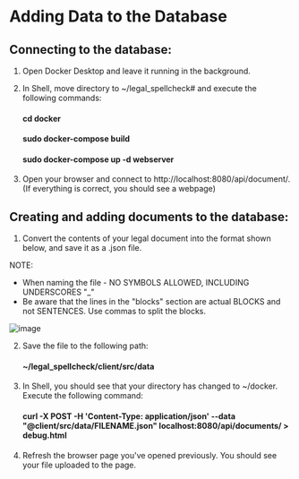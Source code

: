 # Adding Data to the Database

## Connecting to the database:

1. Open Docker Desktop and leave it running in the background.
2. In Shell, move directory to ~/legal_spellcheck# and execute the following commands: 
    #### cd docker
    #### sudo docker-compose build
    #### sudo docker-compose up -d webserver
    
3. Open your browser and connect to http://localhost:8080/api/document/. (If everything is correct, you should see a webpage)

## Creating and adding documents to the database:

1. Convert the contents of your legal document into the format shown below, and save it as a .json file.

NOTE: 
* When naming the file - NO SYMBOLS ALLOWED, INCLUDING UNDERSCORES "_"
* Be aware that the lines in the "blocks" section are actual BLOCKS and not SENTENCES. Use commas to split the blocks.

![image](https://user-images.githubusercontent.com/124046037/228631824-eb5428aa-9a5c-4663-aa8d-cf615753eec5.png)

2. Save the file to the following path: 
    #### ~/legal_spellcheck/client/src/data

3. In Shell, you should see that your directory has changed to ~/docker. Execute the following command:
    #### curl -X POST -H 'Content-Type: application/json' --data "@client/src/data/FILENAME.json" localhost:8080/api/documents/ > debug.html

4. Refresh the browser page you've opened previously. You should see your file uploaded to the page.
